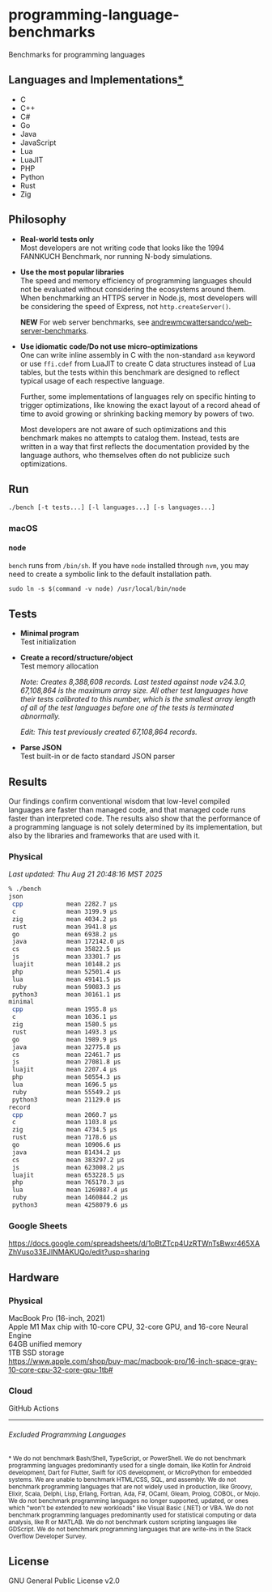 # programming-language-benchmarks
Benchmarks for programming languages

## Languages and Implementations[*](#excluded-programming-languages)
* C
* C++
* C#
* Go
* Java
* JavaScript
* Lua
* LuaJIT
* PHP
* Python
* Rust
* Zig

## Philosophy
* **Real-world tests only**  
  Most developers are not writing code that looks like the 1994 FANNKUCH
  Benchmark, nor running N-body simulations.
* **Use the most popular libraries**  
  The speed and memory efficiency of programming languages should not be
  evaluated without considering the ecosystems around them. When benchmarking
  an HTTPS server in Node.js, most developers will be considering the speed of
  Express, not `http.createServer()`.

  **NEW** For web server benchmarks, see
  [andrewmcwattersandco/web-server-benchmarks][1].
* **Use idiomatic code/Do not use micro-optimizations**  
  One can write inline assembly in C with the non-standard `asm` keyword or use
  `ffi.cdef` from LuaJIT to create C data structures instead of Lua tables, but
  the tests within this benchmark are designed to reflect typical usage of each
  respective language.

  Further, some implementations of languages rely on specific hinting to
  trigger optimizations, like knowing the exact layout of a record ahead of
  time to avoid growing or shrinking backing memory by powers of two.

  Most developers are not aware of such optimizations and this benchmark makes
  no attempts to catalog them. Instead, tests are written in a way that first
  reflects the documentation provided by the language authors, who themselves
  often do not publicize such optimizations.

## Run
```sh
./bench [-t tests...] [-l languages...] [-s languages...]
```

### macOS
#### node
`bench` runs from `/bin/sh`. If you have `node` installed through `nvm`, you may
need to create a symbolic link to the default installation path.
```
sudo ln -s $(command -v node) /usr/local/bin/node
```

## Tests
* **Minimal program**  
  Test initialization
* **Create a record/structure/object**  
  Test memory allocation

  _Note: Creates 8,388,608 records. Last tested against node v24.3.0, 67,108,864
  is the maximum array size. All other test languages have their tests
  calibrated to this number, which is the smallest array length of all of the
  test languages before one of the tests is terminated abnormally._

  _Edit: This test previously created 67,108,864 records._
* **Parse JSON**  
  Test built-in or de facto standard JSON parser

## Results
Our findings confirm conventional wisdom that low-level compiled languages are
faster than managed code, and that managed code runs faster than interpreted
code. The results also show that the performance of a programming language
is not solely determined by its implementation, but also by the libraries and
frameworks that are used with it.

### Physical
*Last updated: Thu Aug 21 20:48:16 MST 2025*
```sh
% ./bench
json
 cpp            mean 2282.7 µs	
 c              mean 3199.9 µs	
 zig            mean 4034.2 µs	
 rust           mean 3941.8 µs	
 go             mean 6938.2 µs	
 java           mean 172142.0 µs	
 cs             mean 35822.5 µs	
 js             mean 33301.7 µs	
 luajit         mean 10148.2 µs	
 php            mean 52501.4 µs	
 lua            mean 49141.5 µs	
 ruby           mean 59083.3 µs	
 python3        mean 30161.1 µs	
minimal
 cpp            mean 1955.8 µs	
 c              mean 1036.1 µs	
 zig            mean 1580.5 µs	
 rust           mean 1493.3 µs	
 go             mean 1989.9 µs	
 java           mean 32775.8 µs	
 cs             mean 22461.7 µs	
 js             mean 27081.8 µs	
 luajit         mean 2207.4 µs	
 php            mean 50554.3 µs	
 lua            mean 1696.5 µs	
 ruby           mean 55549.2 µs	
 python3        mean 21129.0 µs	
record
 cpp            mean 2060.7 µs	
 c              mean 1103.8 µs	
 zig            mean 4734.5 µs	
 rust           mean 7178.6 µs	
 go             mean 10906.6 µs	
 java           mean 81434.2 µs	
 cs             mean 383297.2 µs	
 js             mean 623008.2 µs	
 luajit         mean 653228.5 µs	
 php            mean 765170.3 µs	
 lua            mean 1269887.4 µs	
 ruby           mean 1460844.2 µs	
 python3        mean 4258079.6 µs	
```

### Google Sheets
https://docs.google.com/spreadsheets/d/1oBtZTcp4UzRTWnTsBwxr465XAZhVuso33EJINMAKUQo/edit?usp=sharing

## Hardware
### Physical
MacBook Pro (16-inch, 2021)  
Apple M1 Max chip with 10-core CPU, 32-core GPU, and 16-core Neural Engine  
64GB unified memory  
1TB SSD storage  
https://www.apple.com/shop/buy-mac/macbook-pro/16-inch-space-gray-10-core-cpu-32-core-gpu-1tb#

### Cloud
GitHub Actions

* * *

###### Excluded Programming Languages
<sub>\* We do not benchmark Bash/Shell, TypeScript, or PowerShell. We do not
benchmark programming languages predominantly used for a single domain, like
Kotlin for Android development, Dart for Flutter, Swift for iOS development, or
MicroPython for embedded systems. We are unable to benchmark HTML/CSS, SQL, and
assembly. We do not benchmark programming languages that are not widely used in
production, like Groovy, Elixir, Scala, Delphi, Lisp, Erlang, Fortran, Ada, F#,
OCaml, Gleam, Prolog, COBOL, or Mojo. We do not benchmark programming languages
no longer supported, updated, or ones which "won't be extended to new workloads"
like Visual Basic (.NET) or VBA. We do not benchmark programming languages
predominantly used for statistical computing or data analysis, like R or MATLAB.
We do not benchmark custom scripting languages like GDScript. We do not
benchmark programming languages that are write-ins in the Stack Overflow
Developer Survey.</sub>

## License
GNU General Public License v2.0

[1]: https://github.com/andrewmcwattersandco/web-server-benchmarks
